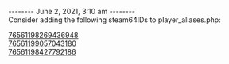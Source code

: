 
-------- June 2, 2021, 3:10 am --------  
Consider adding the following steam64IDs to player_aliases.php:  

[76561198269436948](https://steamcommunity.com/profiles/76561198269436948)  
[76561199057043180](https://steamcommunity.com/profiles/76561199057043180)  
[76561198427792186](https://steamcommunity.com/profiles/76561198427792186)  